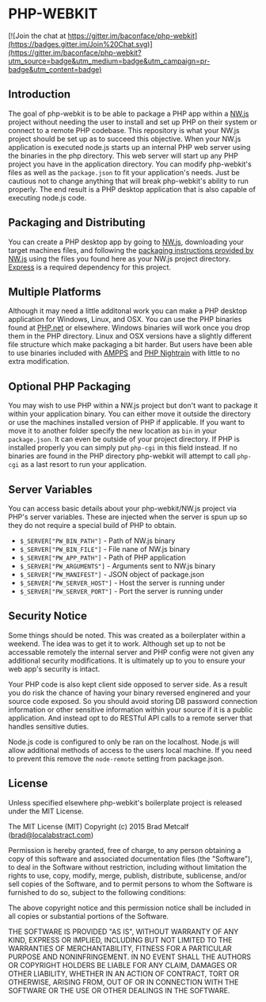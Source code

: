 # PHP-WEBKIT

[![Join the chat at https://gitter.im/baconface/php-webkit](https://badges.gitter.im/Join%20Chat.svg)](https://gitter.im/baconface/php-webkit?utm_source=badge&utm_medium=badge&utm_campaign=pr-badge&utm_content=badge)

## Introduction

The goal of php-webkit is to be able to package a PHP app within a [NW.js](http://nwjs.io/) project without needing the user to install and set up PHP on their system or connect to a remote PHP codebase. This repository is what your NW.js project should be set up as to succeed this objective. When your NW.js application is executed node.js starts up an internal PHP web server using the binaries in the php directory. This web server will start up any PHP project you have in the application directory. You can modify php-webkit's files as well as the ```package.json``` to fit your application's needs. Just be cautious not to change anything that will break php-webkit's ability to run properly. The end result is a PHP desktop application that is also capable of executing node.js code.

## Packaging and Distributing

You can create a PHP desktop app by going to [NW.js](http://nwjs.io/), downloading your target machines files, and following the [packaging instructions provided by NW.js](https://github.com/nwjs/nw.js/wiki/How-to-package-and-distribute-your-apps) using the files you found here as your NW.js project directory. [Express](https://www.npmjs.com/package/express) is a required dependency for this project.

## Multiple Platforms

Although it may need a little additonal work you can make a PHP desktop application for Windows, Linux, and OSX. You can use the PHP binaries found at [PHP.net](http://php.net/) or elsewhere. Windows binaries will work once you drop them in the PHP directory. Linux and OSX versions have a slightly different file structure which make packaging a bit harder. But users have been able to use binaries included with [AMPPS](http://www.ampps.com/) and [PHP Nightrain](http://www.naetech.com/php-nightrain) with little to no extra modification.

## Optional PHP Packaging

You may wish to use PHP within a NW.js project but don't want to package it within your application binary. You can either move it outside the directory or use the machines installed version of PHP if applicable. If you want to move it to another folder specify the new location as ```bin``` in your ```package.json```. It can even be outside of your project directory. If PHP is installed properly you can simply put ```php-cgi``` in this field instead. If no binaries are found in the PHP directory php-webkit will attempt to call ```php-cgi``` as a last resort to run your application.

## Server Variables

You can access basic details about your php-webkit/NW.js project via PHP's server variables. These are injected when the server is spun up so they do not require a special build of PHP to obtain.
 
 * ```$_SERVER["PW_BIN_PATH"]``` - Path of NW.js binary
 * ```$_SERVER["PW_BIN_FILE"]``` - File nane of NW.js binary
 * ```$_SERVER["PW_APP_PATH"]``` - Path of PHP application
 * ```$_SERVER["PW_ARGUMENTS"]``` - Arguments sent to NW.js binary
 * ```$_SERVER["PW_MANIFEST"]``` - JSON object of package.json
 * ```$_SERVER["PW_SERVER_HOST"]``` - Host the server is running under
 * ```$_SERVER["PW_SERVER_PORT"]``` - Port the server is running under

## Security Notice

Some things should be noted. This was created as a boilerplater within a weekend. The idea was to get it to work. Although set up to not be accessable remotely the internal server and PHP config were not given any additional security modifications. It is ultimately up to you to ensure your web app's security is intact.

Your PHP code is also kept client side opposed to server side. As a result you do risk the chance of having your binary reversed enginered and your source code exposed. So you should avoid storing DB password connection information or other sensitive information within your source if it is a public application. And instead opt to do RESTful API calls to a remote server that handles sensitive duties.

Node.js code is configured to only be ran on the localhost. Node.js will allow additional methods of access to the users local machine. If you need to prevent this remove the ```node-remote``` setting from package.json.

## License

Unless specified elsewhere php-webkit's boilerplate project is released under the MIT License.

The MIT License (MIT)
Copyright (c) 2015 Brad Metcalf (brad@localabstract.com)

Permission is hereby granted, free of charge, to any person obtaining a copy
of this software and associated documentation files (the "Software"), to deal
in the Software without restriction, including without limitation the rights
to use, copy, modify, merge, publish, distribute, sublicense, and/or sell
copies of the Software, and to permit persons to whom the Software is
furnished to do so, subject to the following conditions:

The above copyright notice and this permission notice shall be included in
all copies or substantial portions of the Software.

THE SOFTWARE IS PROVIDED "AS IS", WITHOUT WARRANTY OF ANY KIND, EXPRESS OR
IMPLIED, INCLUDING BUT NOT LIMITED TO THE WARRANTIES OF MERCHANTABILITY,
FITNESS FOR A PARTICULAR PURPOSE AND NONINFRINGEMENT.  IN NO EVENT SHALL THE
AUTHORS OR COPYRIGHT HOLDERS BE LIABLE FOR ANY CLAIM, DAMAGES OR OTHER
LIABILITY, WHETHER IN AN ACTION OF CONTRACT, TORT OR OTHERWISE, ARISING FROM,
OUT OF OR IN CONNECTION WITH THE SOFTWARE OR THE USE OR OTHER DEALINGS IN
THE SOFTWARE.
